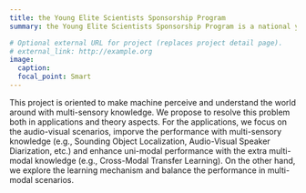 ```yaml
---
title: the Young Elite Scientists Sponsorship Program
summary: the Young Elite Scientists Sponsorship Program is a national young talents program first initiated in October 2015. It mainly supports young scientific and technological talents under the age of 32 with great innovation ability and development potential, and helps them become high-level leading talents and reserve forces of high-level innovation teams.

# Optional external URL for project (replaces project detail page).
# external_link: http://example.org
image:
  caption:
  focal_point: Smart
---
```

This project is oriented to make machine perceive and understand the world around with multi-sensory knowledge. We propose to resolve this problem both in applications and theory aspects. For the applications, we focus on the audio-visual scenarios, imporve the performance with multi-sensory knowledge (e.g., Sounding Object Localization, Audio-Visual Speaker Diarization, etc.) and enhance uni-modal performance with the extra multi-modal knowledge (e.g., Cross-Modal Transfer Learning). On the other hand, we explore the learning mechanism and balance the performance in multi-modal scenarios.